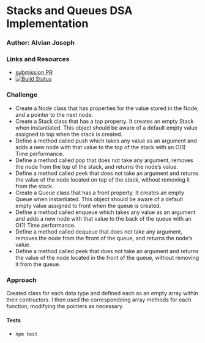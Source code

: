 # Stacks and Queues DSA Implementation

### Author: Alvian Joseph

### Links and Resources
* [submission PR](https://github.com/alvian-401-advanced-javascript/data-structures-and-algorithms/pull/14)
* [![Build Status](https://www.travis-ci.com/alvian-401-advanced-javascript/data-structures-and-algorithms.svg?branch=master)](https://www.travis-ci.com/alvian-401-advanced-javascript/data-structures-and-algorithms)


### Challenge
 * Create a Node class that has properties for the value stored in the Node, and a pointer to the next node.  
* Create a Stack class that has a top property. It creates an empty Stack when instantiated. This object should be aware of a default empty value assigned to top when the stack is created.  
 * Define a method called push which takes any value as an argument and adds a new node with that value to the top of the stack with an O(1) Time performance.  
 * Define a method called pop that does not take any argument, removes the node from the top of the stack, and returns the node’s value.  
 * Define a method called peek that does not take an argument and returns the value of the node located on top of the stack, without removing it from the stack.  
* Create a Queue class that has a front property. It creates an empty Queue when instantiated. This object should be aware of a default empty value assigned to front when the queue is created.  
* Define a method called enqueue which takes any value as an argument and adds a new node with that value to the back of the queue with an O(1) Time performance.  
 * Define a method called dequeue that does not take any argument, removes the node from the ftront of the queue, and returns the node’s value.  
* Define a method called peek that does not take an argument and returns the value of the node located in the front of the queue, without removing it from the queue.  

### Approach
Created class for each data type and defined each as
an empty array within their contructors. I then used
the correspondeing array methods for each function, modifying the
pointers as necessary.

#### Tests
  * `npm test`
